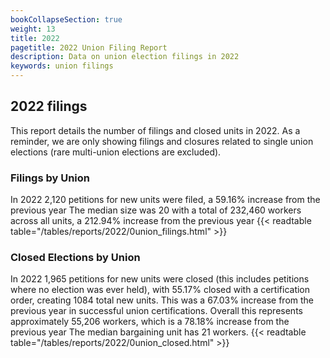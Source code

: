 ```yaml
---
bookCollapseSection: true
weight: 13
title: 2022
pagetitle: 2022 Union Filing Report
description: Data on union election filings in 2022
keywords: union filings
---
```


## 2022 filings

This report details the number of filings and closed units in 2022. As a reminder, we are only showing filings and closures related to single union elections (rare multi-union elections are excluded).

### Filings by Union
In 2022 2,120 petitions for new units were filed, a 59.16% increase from the previous year The median size was 20 with a total of 232,460 workers across all units, a 212.94% increase from the previous year
{{< readtable table="/tables/reports/2022/0union_filings.html" >}}

### Closed Elections by Union
In 2022 1,965 petitions for new units were closed (this includes petitions where no election was ever held), with 55.17% closed with a certification order, creating 1084 total new units. This was a 67.03% increase from the previous year in successful union certifications. Overall this represents approximately 55,206 workers, which is a 78.18% increase from the previous year The median bargaining unit has 21 workers.
{{< readtable table="/tables/reports/2022/0union_closed.html" >}}

